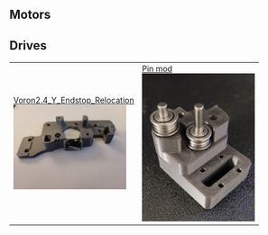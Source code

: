 ## Motors


## Drives
<table>
<tr>
<td><a href="https://github.com/VoronDesign/VoronUsers/tree/master/printer_mods/hartk1213/Voron2.4_Y_Endstop_Relocation">Voron2.4_Y_Endstop_Relocation</br>
  <img src="https://github.com/VoronDesign/VoronUsers/raw/master/printer_mods/hartk1213/Voron2.4_Y_Endstop_Relocation/Images/1.png" style="width:200px;"/></a></br></td>
<td><a href="https://github.com/VoronDesign/VoronUsers/tree/master/printer_mods/hartk1213/Voron2.4_Trident_Pins_Mod">Pin mod</br>
  <img src="https://github.com/VoronDesign/VoronUsers/raw/master/printer_mods/hartk1213/Voron2.4_Trident_Pins_Mod/Images/2.jpg" style="width:200px;"/></a></br></td>
</tr>
</table> 

